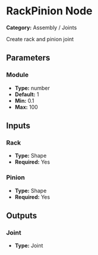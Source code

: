 
# RackPinion Node

**Category:** Assembly / Joints

Create rack and pinion joint

## Parameters


### Module
- **Type:** number
- **Default:** 1
- **Min:** 0.1
- **Max:** 100



## Inputs


### Rack
- **Type:** Shape
- **Required:** Yes



### Pinion
- **Type:** Shape
- **Required:** Yes



## Outputs


### Joint
- **Type:** Joint




